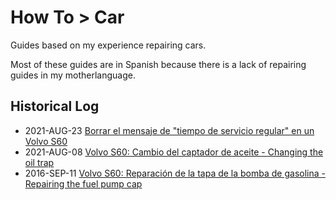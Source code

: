 # How To > Car

Guides based on my experience repairing cars.

Most of these guides are in Spanish because there is a lack of repairing guides in my motherlanguage.



## Historical Log
* 2021-AUG-23 [Borrar el mensaje de "tiempo de servicio regular" en un Volvo S60](reiniciar_tiempo_revision/README.md)
* 2021-AUG-08 [Volvo S60: Cambio del captador de aceite - Changing the oil trap](captador_aceite/README.md) 
* 2016-SEP-11 [Volvo S60: Reparación de la tapa de la bomba de gasolina - Repairing the fuel pump cap](reparacion_tapa_bomba_gasolina/README.md)

